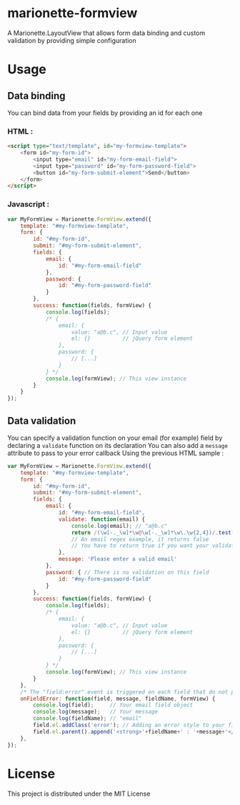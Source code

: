 marionette-formview
===================

A Marionette.LayoutView that allows form data binding and custom validation by providing simple configuration

# Usage

## Data binding

You can bind data from your fields by providing an id for each one

### HTML :

```html
<script type="text/template", id="my-formview-template">
    <form id="my-form-id">
        <input type="email" id="my-form-email-field">
        <input type="password" id="my-form-password-field">
        <button id="my-form-submit-element">Send</button>
    </form>
</script>
```

### Javascript :

```javascript
var MyFormView = Marionette.FormView.extend({
    template: "#my-formview-template",
    form: {
        id: "#my-form-id",
        submit: "#my-form-submit-element",
        fields: {
            email: {
                id: "#my-form-email-field"
            },
            password: {
                id: "#my-form-password-field"
            }
        },
        success: function(fields, formView) {
            console.log(fields);
            /* {
                email: {
                    value: "a@b.c", // Input value
                    el: {}          // jQuery form element
                },
                password: {
                    // [...]
                }
            } */
            console.log(formView); // This view instance
        }
    }
});
```

## Data validation

You can specify a validation function on your email (for example) field by declaring a `validate` function on its declaration
You can also add a `message` attribute to pass to your error callback
Using the previous HTML sample :
```javascript
var MyFormView = Marionette.FormView.extend({
    template: "#my-formview-template",
    form: {
        id: "#my-form-id",
        submit: "#my-form-submit-element",
        fields: {
            email: {
                id: "#my-form-email-field",
                validate: function(email) {
                    console.log(email); // "a@b.c"
                    return /(\w[-._\w]*\w@\w[-._\w]*\w\.\w{2,4})/.test(email);
                    // An email regex example, it returns false
                    // You have to return true if you want your validation to succeed
                },
                message: 'Please enter a valid email'
            },
            password: { // There is no validation on this field
                id: "#my-form-password-field"
            }
        },
        success: function(fields, formView) {
            console.log(fields);
            /* {
                email: {
                    value: "a@b.c", // Input value
                    el: {}          // jQuery form element
                },
                password: {
                    // [...]
                }
            } */
            console.log(formView); // This view instance
        }
    },
    /* The "field:error" event is triggered on each field that do not pass your validation */
    onFieldError: function(field, message, fieldName, formView) {
        console.log(field);     // Your email field object
        console.log(message);   // Your message
        console.log(fieldName); // "email"
        field.el.addClass('error'); // Adding an error style to your field
        field.el.parent().append('<strong>'+fieldName+' : '+message+'</strong>'); // Displaying your message under the form or wherever you want it
    },
});
```

# License

This project is distributed under the MIT License